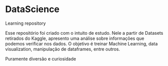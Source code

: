 # DataScience
Learning repository

Esse repositório foi criado com o intuito de estudo.
Nele a partir de Datasets retirados do Kaggle, apresento uma análise sobre informações que podemos verificar nos dados.
O objetivo é treinar Machine Learning, data visualization, manipulação de dataframes, entre outros. 

Puramente diversão e curiosidade

